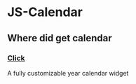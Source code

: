 # JS-Calendar

## Where did get calendar
<h3><a href="https://github.com/year-calendar/js-year-calendar.git" target="_blank">Click</a></h3>
 A fully customizable year calendar widget
 
